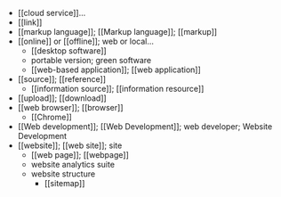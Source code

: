 - [[cloud service]]...
- [[link]]
- [[markup language]]; [[Markup language]]; [[markup]]
- [[online]] or [[offline]]; web or local...
    - [[desktop software]]
    - portable version; green software
    - [[web-based application]]; [[web application]]
- [[source]]; [[reference]]
    - [[information source]]; [[information resource]]
- [[upload]]; [[download]]
- [[web browser]]; [[browser]]
    - [[Chrome]]
- [[Web development]]; [[Web Development]]; web developer; Website Development
- [[website]]; [[web site]]; site
    - [[web page]]; [[webpage]]
    - website analytics suite
    - website structure
        - [[sitemap]]
